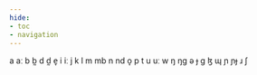 ```yaml
---
hide:
- toc
- navigation
---
```

a
aː
b
b̰
d
d̰
e̞
i
iː
j
k
l
m
mb
n
nd
o̞
p
t
u
uː
w
ŋ
ŋɡ
ə
ɟ
ɡ
ɮ
ɰ
ɲ
ɲɟ
ɹ
ʃ
